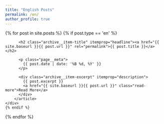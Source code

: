 ```yaml
---
title: "English Posts"
permalink: /en/
author_profile: true
---
```



<div class="">
  {% for post in site.posts %}
    {% if post.type == 'en' %}
    <div class="list__item">
        <article class="archive__item" itemscope="" itemtype="https://schema.org/CreativeWork">

          <h2 class="archive__item-title" itemprop="headline"><a href="{{ site.baseurl }}{{ post.url }}" rel="permalink">{{ post.title }}</a></h2>
          
          <p class="page__meta">
            {{ post.date | date: '%B %d, %Y' }}
          </p>
          
          <div class="archive__item-excerpt" itemprop="description">
            {{ post.excerpt }}
            <a href="{{ site.baseurl }}{{ post.url }}" class="read-more">Read More</a>
          </div>
        </article>
    </div>
    {% endif %}
  {% endfor %}
</div>
